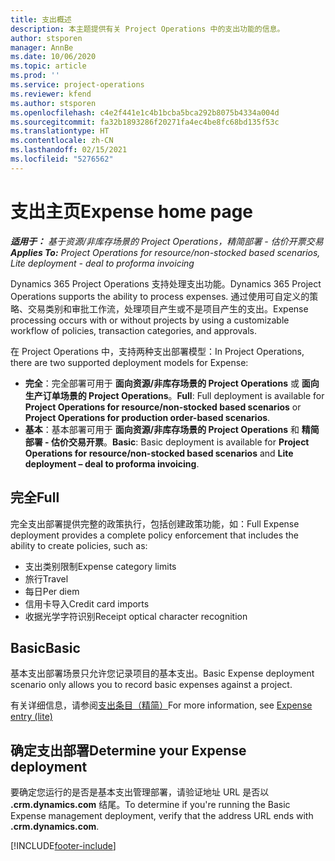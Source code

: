 ```yaml
---
title: 支出概述
description: 本主题提供有关 Project Operations 中的支出功能的信息。
author: stsporen
manager: AnnBe
ms.date: 10/06/2020
ms.topic: article
ms.prod: ''
ms.service: project-operations
ms.reviewer: kfend
ms.author: stsporen
ms.openlocfilehash: c4e2f441e1c4b1bcba5bca292b8075b4334a004d
ms.sourcegitcommit: fa32b1893286f20271fa4ec4be8fc68bd135f53c
ms.translationtype: HT
ms.contentlocale: zh-CN
ms.lasthandoff: 02/15/2021
ms.locfileid: "5276562"
---
```

# <a name="expense-home-page"></a><span data-ttu-id="59d89-103">支出主页</span><span class="sxs-lookup"><span data-stu-id="59d89-103">Expense home page</span></span>

<span data-ttu-id="59d89-104">_**适用于：** 基于资源/非库存场景的 Project Operations，精简部署 - 估价开票交易_</span><span class="sxs-lookup"><span data-stu-id="59d89-104">_**Applies To:** Project Operations for resource/non-stocked based scenarios, Lite deployment - deal to proforma invoicing_</span></span>


<span data-ttu-id="59d89-105">Dynamics 365 Project Operations 支持处理支出功能。</span><span class="sxs-lookup"><span data-stu-id="59d89-105">Dynamics 365 Project Operations supports the ability to process expenses.</span></span> <span data-ttu-id="59d89-106">通过使用可自定义的策略、交易类别和审批工作流，处理项目产生或不是项目产生的支出。</span><span class="sxs-lookup"><span data-stu-id="59d89-106">Expense processing occurs with or without projects by using a customizable workflow of policies, transaction categories, and approvals.</span></span>

<span data-ttu-id="59d89-107">在 Project Operations 中，支持两种支出部署模型：</span><span class="sxs-lookup"><span data-stu-id="59d89-107">In Project Operations, there are two supported deployment models for Expense:</span></span> 

- <span data-ttu-id="59d89-108">**完全**：完全部署可用于 **面向资源/非库存场景的 Project Operations** 或 **面向生产订单场景的 Project Operations**。</span><span class="sxs-lookup"><span data-stu-id="59d89-108">**Full**: Full deployment is available for **Project Operations for resource/non-stocked based scenarios** or **Project Operations for production order-based scenarios**.</span></span>
- <span data-ttu-id="59d89-109">**基本**：基本部署可用于 **面向资源/非库存场景的 Project Operations** 和 **精简部署 - 估价交易开票**。</span><span class="sxs-lookup"><span data-stu-id="59d89-109">**Basic**: Basic deployment is available for **Project Operations for resource/non-stocked based scenarios** and **Lite deployment – deal to proforma invoicing**.</span></span>

## <a name="full"></a><span data-ttu-id="59d89-110">完全</span><span class="sxs-lookup"><span data-stu-id="59d89-110">Full</span></span> 
<span data-ttu-id="59d89-111">完全支出部署提供完整的政策执行，包括创建政策功能，如：</span><span class="sxs-lookup"><span data-stu-id="59d89-111">Full Expense deployment provides a complete policy enforcement that includes the ability to create policies, such as:</span></span>

  - <span data-ttu-id="59d89-112">支出类别限制</span><span class="sxs-lookup"><span data-stu-id="59d89-112">Expense category limits</span></span>
  - <span data-ttu-id="59d89-113">旅行</span><span class="sxs-lookup"><span data-stu-id="59d89-113">Travel</span></span>
  - <span data-ttu-id="59d89-114">每日</span><span class="sxs-lookup"><span data-stu-id="59d89-114">Per diem</span></span>
  - <span data-ttu-id="59d89-115">信用卡导入</span><span class="sxs-lookup"><span data-stu-id="59d89-115">Credit card imports</span></span>
  - <span data-ttu-id="59d89-116">收据光学字符识别</span><span class="sxs-lookup"><span data-stu-id="59d89-116">Receipt optical character recognition</span></span>

## <a name="basic"></a><span data-ttu-id="59d89-117">Basic</span><span class="sxs-lookup"><span data-stu-id="59d89-117">Basic</span></span> 
<span data-ttu-id="59d89-118">基本支出部署场景只允许您记录项目的基本支出。</span><span class="sxs-lookup"><span data-stu-id="59d89-118">Basic Expense deployment scenario only allows you to record basic expenses against a project.</span></span> 

<span data-ttu-id="59d89-119">有关详细信息，请参阅[支出条目（精简）](basic-expense.md)</span><span class="sxs-lookup"><span data-stu-id="59d89-119">For more information, see [Expense entry (lite)](basic-expense.md)</span></span>

## <a name="determine-your-expense-deployment"></a><span data-ttu-id="59d89-120">确定支出部署</span><span class="sxs-lookup"><span data-stu-id="59d89-120">Determine your Expense deployment</span></span>
<span data-ttu-id="59d89-121">要确定您运行的是否是基本支出管理部署，请验证地址 URL 是否以 **.crm.dynamics.com** 结尾。</span><span class="sxs-lookup"><span data-stu-id="59d89-121">To determine if you're running the Basic Expense management deployment, verify that the address URL ends with **.crm.dynamics.com**.</span></span> 


[!INCLUDE[footer-include](../includes/footer-banner.md)]